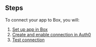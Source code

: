 ## Steps

To connect your app to Box, you will:

1. [Set up app in Box](#set-up-app-in-box)
2. [Create and enable connection in Auth0](#create-and-enable-connection-in-auth0)
3. [Test connection](#test-connection)
